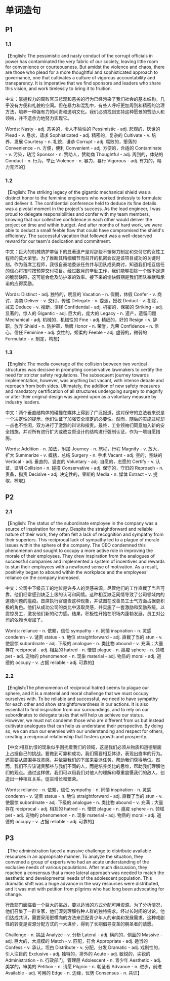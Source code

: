 # 单词造句

## P1

### 1.1

【English: The pessimistic and nasty conduct of the corrupt officials in power has contaminated the very fabric of our society, leaving little room for convenience or courteousness. But amidst the violence and chaos, there are those who plead for a more thoughtful and sophisticated approach to governance, one that cultivates a culture of vigorous accountability and transparency. It is imperative that we find sponsors and leaders who share this vision, and work tirelessly to bring it to fruition.

中文：掌握权力的腐败官员悲观和恶劣的行为已经污染了我们社会的基本结构，几乎没有方便和礼貌的空间。但在暴力和混乱中，有些人呼吁更加周到和精密的治理方法，培养一种强有力的问责和透明文化。我们必须找到支持这种愿景的赞助人和领袖，并不遗余力地努力实现它。

Words: Nasty - adj. 恶劣的，令人不愉快的 Pessimistic - adj. 悲观的，厌世的 Plead - v. 恳求，请求 Sophisticated - adj. 精密的，复杂的 Cultivate - v. 培养，发展 Courtesy - n. 礼貌，谦恭 Corrupt - adj. 腐败的，堕落的 Convenience - n. 方便，便利 Convenient - adj. 方便的，合适的 Contaminate - v. 污染，玷污 Sponsor - n. 赞助人，赞助商 Thoughtful - adj. 周到的，体贴的 Conduct - n. 行为，举止 Violence - n. 暴力，暴行 Vigorous - adj. 有力的，精力充沛的】

### 1.2

【English: The striking legacy of the gigantic mechanical shield was a distinct honor to the feminine engineers who worked tirelessly to formulate and deliver it. The confidential conference held to deduce its fine details was a pivotal moment in the project's success. As the lead engineer, I was proud to delegate responsibilities and confer with my team members, knowing that our collective confidence in each other would deliver the project on time and within budget. And after months of hard work, we were able to deduct a small feeble flaw that could have compromised the shield's efficiency. The successful vacation that followed was a well-deserved reward for our team's dedication and commitment.

中文：巨大的机械防护罩留下的显著遗产是对那些不懈努力制定和交付它的女性工程师的莫大荣誉。为了推断其精细细节而召开的机密会议是该项目成功的关键时刻。作为首席工程师，我很自豪地委派任务并与团队成员商讨，知道我们相互信任的信心将按时按预算交付项目。经过数月的辛勤工作，我们能够扣除一个微不足道的脆弱缺陷，这可能会危及防护罩的效率。接下来的愉快假期是我们团队奉献和承诺的应得奖励。

Words: Distinct - adj. 独特的，明显的 Vacation - n. 假期，休假 Confer - v. 商讨，协商 Deliver - v. 交付，传递 Delegate - v. 委派，授权 Deduct - v. 扣除，减去 Deduce - v. 推断，演绎 Confidential - adj. 机密的，保密的 Striking - adj. 显著的，惊人的 Gigantic - adj. 巨大的，庞大的 Legacy - n. 遗产，遗留问题 Mechanical - adj. 机械的，机械性的 Fine - adj. 精细的，好的 Resign - v. 辞职，放弃 Shield - n. 防护罩，盾牌 Honor - n. 荣誉，光荣 Confidence - n. 信心，信任 Feminine - adj. 女性的，娇柔的 Feeble - adj. 虚弱的，微弱的 Formulate - v. 制定，构想】

### 1.3

【English: The media coverage of the collision between two vertical structures was decisive in prompting conservative lawmakers to certify the need for stricter safety regulations. The subsequent journey towards implementation, however, was anything but vacant, with intense debate and reproach from both sides. Ultimately, the addition of new safety measures and mandatory certification of all structures undergoing surgery to magnify or alter their original design was agreed upon as a voluntary measure by industry leaders.

中文：两个垂直结构体的碰撞在媒体上得到了广泛报道，这对保守的立法者来说是一个决定性的提示，他们认证了加强安全规定的必要性。然而，随后的实施过程却一点也不空闲，双方进行了激烈的辩论和指责。最终，工业领袖们同意加入新的安全措施，并对所有进行扩大或改变原设计的结构进行强制认证，作为一项自愿措施。

Words: Addition - n. 加法，附加 Journey - n. 旅程，行程 Magnify - v. 放大，扩大 Summarize - v. 概括，总结 Surgery - n. 手术 Vacant - adj. 空的，空缺的 Vertical - adj. 垂直的，竖直的 Voluntary - adj. 自愿的，志愿的 Certify - v. 认证，证明 Collision - n. 碰撞 Conservative - adj. 保守的，守旧的 Reproach - n. 责备，指责 Decisive - adj. 决定性的，果断的 Media - n. 媒体 Extract - v. 提取，榨取】

## P2

### 2.1

【English: The status of the subordinate employee in the company was a source of inspiration for many. Despite the straightforward and reliable nature of their work, they often felt a lack of recognition and sympathy from their superiors. This reciprocal lack of sympathy led to a plague of morale issues within the sphere of the company. The CEO condemned this phenomenon and sought to occupy a more active role in improving the morale of their employees. They drew inspiration from the analogues of successful companies and implemented a system of incentives and rewards to stun their employees with a newfound sense of motivation. As a result, positivity began to abound within the workplace and the employees' reliance on the company increased.

中文：公司中下级员工的地位是许多人的灵感来源。尽管他们的工作直截了当且可靠，他们经常感到缺乏上级的认可和同情。这种相互缺乏同情导致了公司领域内的道德问题的瘟疫。首席执行官谴责这种现象，并试图在改善员工士气方面占据更积极的角色。他们从成功公司的类比中汲取灵感，并实施了一套激励和奖励系统，以震惊员工，激发他们新的动力感。结果，积极性开始在职场内蓬勃发展，员工对公司的依赖也增加了。

Words: reliance - n. 依赖，信任 sympathy - n. 同情 inspiration - n. 灵感 condemn - v. 谴责 status - n. 地位 straightforward - adj. 直截了当的 stun - v. 使震惊 subordinate - adj. 下级的 analogue - n. 类比物 abound - v. 充满；大量存在 reciprocal - adj. 相互的 hatred - n. 憎恨 plague - n. 瘟疫 sphere - n. 领域 pet - adj. 宠物的 phenomenon - n. 现象 material - adj. 物质的 moral - adj. 道德的 occupy - v. 占据 reliable - adj. 可靠的】

### 2.2

【English:The phenomenon of reciprocal hatred seems to plague our sphere, and it is a material and moral challenge that we must occupy ourselves with. To be reliable and successful, we need to have sympathy for each other and show straightforwardness in our actions. It is also essential to find inspiration from our surroundings, and to rely on our subordinates to delegate tasks that will help us achieve our status. However, we must not condemn those who are different from us but instead cultivate analogues that can help us understand their perspective. By doing so, we can stun our enemies with our understanding and respect for others, creating a reciprocal relationship that fosters growth and prosperity.

【中文:相互仇恨的现象似乎困扰着我们的领域，这是我们必须从物质和道德层面上占据自己的挑战。要做到可靠和成功，我们需要相互体谅，表现出直率的行为。还需要从周围寻找灵感，并依靠我们的下属来委派任务，帮助我们获得地位。然而，我们不应该谴责那些与我们不同的人，而是培养类比的思维，帮助我们理解他们的观点。通过这样做，我们可以用我们对他人的理解和尊重震慑我们的敌人，创造出一种相互关系，促进增长和繁荣。

Words: reliance - n. 依赖，信任 sympathy - n. 同情 inspiration - n. 灵感 condemn - v. 谴责 status - n. 地位 straightforward - adj. 直截了当的 stun - v. 使震惊 subordinate - adj. 下级的 analogue - n. 类比物 abound - v. 充满；大量存在 reciprocal - adj. 相互的 hatred - n. 憎恨 plague - n. 瘟疫 sphere - n. 领域 pet - adj. 宠物的 phenomenon - n. 现象 material - adj. 物质的 moral - adj. 道德的 occupy - v. 占据 reliable - adj. 可靠的】
## P3

【The administration faced a massive challenge to distribute available resources in an appropriate manner. To analyze the situation, they convened a group of experts who had an acute understanding of the exclusive needs of various populations. After much discussion, they reached a consensus that a more lateral approach was needed to match the aesthetic and developmental needs of the adolescent population. This dramatic shift was a huge advance in the way resources were distributed, and it was met with petition from pilgrims who had long been advocating for change.

行政部门面临着一个巨大的挑战，要以适当的方式分配可用资源。为了分析情况，他们召集了一群专家，他们深刻理解各种人群的独特需求。经过长时间的讨论，他们达成共识，需要采用更横向的方法来匹配青少年人的审美和发展需求。这种戏剧性的转变是资源分配方式的一大进步，得到了长期倡导变革的朝圣者的请愿。

Challenge - n. 挑战 Analyze - v. 分析 Lateral - adj. 横向的，侧面的 Massive - adj. 巨大的，大规模的 Match - v. 匹配，符合 Appropriate - adj. 适当的 Confess - v. 承认，坦白 Distribute - v. 分配，分发 Dramatic - adj. 戏剧性的，引人注目的 Exclusive - adj. 独特的，排外的 Acute - adj. 敏锐的，尖锐的 Administration - n. 行政部门，管理层 Adolescent - n. 青少年 Aesthetic - adj. 美学的，审美的 Petition - n. 请愿 Pilgrim - n. 朝圣者 Advance - n. 进步，前进 Available - adj. 可用的 Edge - n. 边缘，优势 Consensus - n. 共识】

